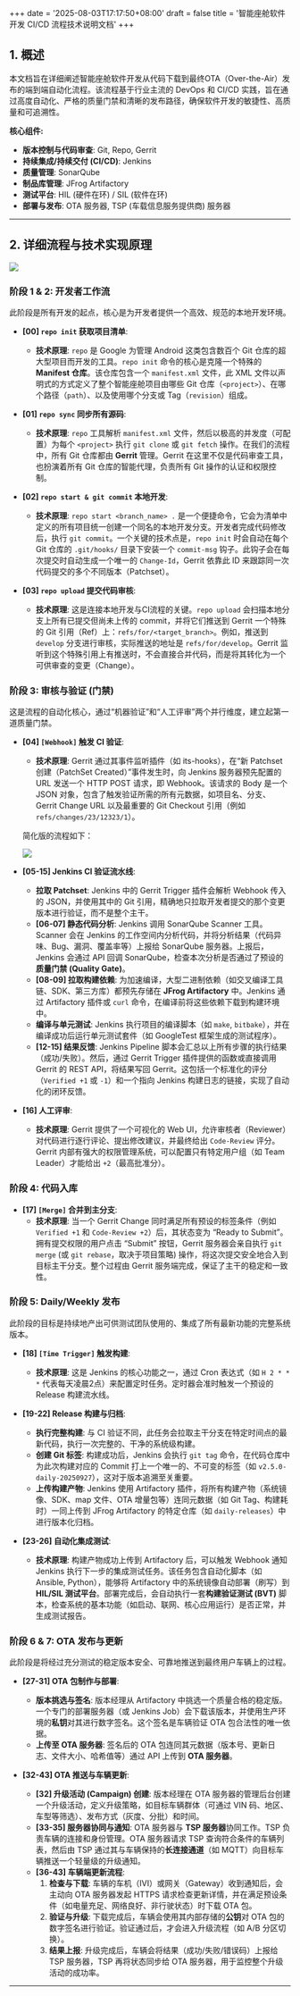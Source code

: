 +++
date = '2025-08-03T17:17:50+08:00'
draft = false
title = '智能座舱软件开发 CI/CD 流程技术说明文档'
+++

## **1. 概述**

本文档旨在详细阐述智能座舱软件开发从代码下载到最终OTA（Over-the-Air）发布的端到端自动化流程。该流程基于行业主流的 DevOps 和 CI/CD 实践，旨在通过高度自动化、严格的质量门禁和清晰的发布路径，确保软件开发的敏捷性、高质量和可追溯性。

**核心组件:**
* **版本控制与代码审查**: Git, Repo, Gerrit
* **持续集成/持续交付 (CI/CD)**: Jenkins
* **质量管理**: SonarQube
* **制品库管理**: JFrog Artifactory
* **测试平台**: HIL (硬件在环) / SIL (软件在环)
* **部署与发布**: OTA 服务器, TSP (车载信息服务提供商) 服务器


---

## **2. 详细流程与技术实现原理**

![](/ethenslab/images/Intelligent-cabin-software-development-and-release-process.png)

### **阶段 1 & 2: 开发者工作流**

此阶段是所有开发的起点，核心是为开发者提供一个高效、规范的本地开发环境。

* **[00] `repo init` 获取项目清单**:
    * **技术原理**: `repo` 是 Google 为管理 Android 这类包含数百个 Git 仓库的超大型项目而开发的工具。`repo init` 命令的核心是克隆一个特殊的 **Manifest 仓库**。该仓库包含一个 `manifest.xml` 文件，此 XML 文件以声明式的方式定义了整个智能座舱项目由哪些 Git 仓库（`<project>`）、在哪个路径（`path`）、以及使用哪个分支或 Tag（`revision`）组成。

* **[01] `repo sync` 同步所有源码**:
    * **技术原理**: `repo` 工具解析 `manifest.xml` 文件，然后以极高的并发度（可配置）为每个 `<project>` 执行 `git clone` 或 `git fetch` 操作。在我们的流程中，所有 Git 仓库都由 **Gerrit** 管理。Gerrit 在这里不仅是代码审查工具，也扮演着所有 Git 仓库的智能代理，负责所有 Git 操作的认证和权限控制。

* **[02] `repo start & git commit` 本地开发**:
    * **技术原理**: `repo start <branch_name> .` 是一个便捷命令，它会为清单中定义的所有项目统一创建一个同名的本地开发分支。开发者完成代码修改后，执行 `git commit`。一个关键的技术点是，`repo init` 时会自动在每个 Git 仓库的 `.git/hooks/` 目录下安装一个 `commit-msg` 钩子。此钩子会在每次提交时自动生成一个唯一的 `Change-Id`，Gerrit 依靠此 ID 来跟踪同一次代码提交的多个不同版本（Patchset）。

* **[03] `repo upload` 提交代码审核**:
    * **技术原理**: 这是连接本地开发与CI流程的关键。`repo upload` 会扫描本地分支上所有已提交但尚未上传的 commit，并将它们推送到 Gerrit 一个特殊的 Git 引用（Ref）上：`refs/for/<target_branch>`。例如，推送到 `develop` 分支进行审核，实际推送的地址是 `refs/for/develop`。Gerrit 监听到这个特殊引用上有推送时，不会直接合并代码，而是将其转化为一个可供审查的变更（Change）。

### **阶段 3: 审核与验证 (门禁)**

这是流程的自动化核心，通过“机器验证”和“人工评审”两个并行维度，建立起第一道质量门禁。

* **[04] `[Webhook]` 触发 CI 验证**:
    * **技术原理**: Gerrit 通过其事件监听插件（如 its-hooks），在“新 Patchset 创建（PatchSet Created）”事件发生时，向 Jenkins 服务器预先配置的 URL 发送一个 HTTP POST 请求，即 Webhook。该请求的 Body 是一个 JSON 对象，包含了触发验证所需的所有元数据，如项目名、分支、Gerrit Change URL 以及最重要的 Git Checkout 引用（例如 `refs/changes/23/12323/1`）。

    简化版的流程如下：

    ![](/ethenslab/images/ci-cd-process.png)

* **[05-15] Jenkins CI 验证流水线**:
    * **拉取 Patchset**: Jenkins 中的 Gerrit Trigger 插件会解析 Webhook 传入的 JSON，并使用其中的 Git 引用，精确地只拉取开发者提交的那个变更版本进行验证，而不是整个主干。
    * **[06-07] 静态代码分析**: Jenkins 调用 SonarQube Scanner 工具。Scanner 会在 Jenkins 的工作空间内分析代码，并将分析结果（代码异味、Bug、漏洞、覆盖率等）上报给 SonarQube 服务器。上报后，Jenkins 会通过 API 回调 SonarQube，检查本次分析是否通过了预设的**质量门禁 (Quality Gate)**。
    * **[08-09] 拉取构建依赖**: 为加速编译，大型二进制依赖（如交叉编译工具链、SDK、第三方库）都预先存储在 **JFrog Artifactory** 中。Jenkins 通过 Artifactory 插件或 `curl` 命令，在编译前将这些依赖下载到构建环境中。
    * **编译与单元测试**: Jenkins 执行项目的编译脚本（如 `make`, `bitbake`），并在编译成功后运行单元测试套件（如 GoogleTest 框架生成的测试程序）。
    * **[12-15] 结果反馈**: Jenkins Pipeline 脚本会汇总以上所有步骤的执行结果（成功/失败）。然后，通过 Gerrit Trigger 插件提供的函数或直接调用 Gerrit 的 REST API，将结果写回 Gerrit。这包括一个标准化的评分（`Verified +1` 或 `-1`）和一个指向 Jenkins 构建日志的链接，实现了自动化的闭环反馈。

* **[16] 人工评审**:
    * **技术原理**: Gerrit 提供了一个可视化的 Web UI，允许审核者（Reviewer）对代码进行逐行评论、提出修改建议，并最终给出 `Code-Review` 评分。Gerrit 内部有强大的权限管理系统，可以配置只有特定用户组（如 Team Leader）才能给出 `+2`（最高批准分）。

### **阶段 4: 代码入库**

* **[17] `[Merge]` 合并到主分支**:
    * **技术原理**: 当一个 Gerrit Change 同时满足所有预设的标签条件（例如 `Verified +1` 和 `Code-Review +2`）后，其状态变为 “Ready to Submit”。拥有提交权限的用户点击 “Submit” 按钮，Gerrit 服务器会亲自执行 `git merge` (或 `git rebase`，取决于项目策略) 操作，将这次提交安全地合入到目标主干分支。整个过程由 Gerrit 服务端完成，保证了主干的稳定和一致性。

### **阶段 5: Daily/Weekly 发布**

此阶段的目标是持续地产出可供测试团队使用的、集成了所有最新功能的完整系统版本。

* **[18] `[Time Trigger]` 触发构建**:
    * **技术原理**: 这是 Jenkins 的核心功能之一，通过 Cron 表达式（如 `H 2 * * *` 代表每天凌晨2点）来配置定时任务。定时器会准时触发一个预设的 Release 构建流水线。

* **[19-22] Release 构建与归档**:
    * **执行完整构建**: 与 CI 验证不同，此任务会拉取主干分支在特定时间点的最新代码，执行一次完整的、干净的系统级构建。
    * **创建 Git 标签**: 构建成功后，Jenkins 会执行 `git tag` 命令，在代码仓库中为此次构建对应的 Commit 打上一个唯一的、不可变的标签（如 `v2.5.0-daily-20250927`），这对于版本追溯至关重要。
    * **上传构建产物**: Jenkins 使用 Artifactory 插件，将所有构建产物（系统镜像、SDK、map 文件、OTA 增量包等）连同元数据（如 Git Tag、构建耗时）一同上传到 JFrog Artifactory 的特定仓库（如 `daily-releases`）中进行版本化归档。

* **[23-26] 自动化集成测试**:
    * **技术原理**: 构建产物成功上传到 Artifactory 后，可以触发 Webhook 通知 Jenkins 执行下一步的集成测试任务。该任务包含自动化脚本（如 Ansible, Python），能够将 Artifactory 中的系统镜像自动部署（刷写）到 **HIL/SIL 测试平台**。部署完成后，会自动执行一套**构建验证测试 (BVT)** 脚本，检查系统的基本功能（如启动、联网、核心应用运行）是否正常，并生成测试报告。

### **阶段 6 & 7: OTA 发布与更新**

此阶段是将经过充分测试的稳定版本安全、可靠地推送到最终用户车辆上的过程。

* **[27-31] OTA 包制作与部署**:
    * **版本挑选与签名**: 版本经理从 Artifactory 中挑选一个质量合格的稳定版。一个专门的部署服务器（或 Jenkins Job）会下载该版本，并使用生产环境的**私钥**对其进行数字签名。这个签名是车辆验证 OTA 包合法性的唯一依据。
    * **上传至 OTA 服务器**: 签名后的 OTA 包连同其元数据（版本号、更新日志、文件大小、哈希值等）通过 API 上传到 **OTA 服务器**。

* **[32-43] OTA 推送与车辆更新**:
    * **[32] 升级活动 (Campaign) 创建**: 版本经理在 OTA 服务器的管理后台创建一个升级活动，定义升级策略，如目标车辆群体（可通过 VIN 码、地区、车型等筛选）、发布方式（灰度、分批）和时间。
    * **[33-35] 服务器协同与通知**: OTA 服务器与 **TSP 服务器**协同工作。TSP 负责车辆的连接和身份管理。OTA 服务器请求 TSP 查询符合条件的车辆列表，然后由 TSP 通过其与车辆保持的**长连接通道**（如 MQTT）向目标车辆推送一个轻量级的升级通知。
    * **[36-43] 车辆端更新流程**:
        1.  **检查与下载**: 车辆的车机（IVI）或网关（Gateway）收到通知后，会主动向 OTA 服务器发起 HTTPS 请求检查更新详情，并在满足预设条件（如电量充足、网络良好、非行驶状态）时下载 OTA 包。
        2.  **验证与升级**: 下载完成后，车辆会使用其内部存储的**公钥**对 OTA 包的数字签名进行验证。验证通过后，才会进入升级流程（如 A/B 分区切换）。
        3.  **结果上报**: 升级完成后，车辆会将结果（成功/失败/错误码）上报给 TSP 服务器，TSP 再将状态同步给 OTA 服务器，用于监控整个升级活动的成功率。

---

